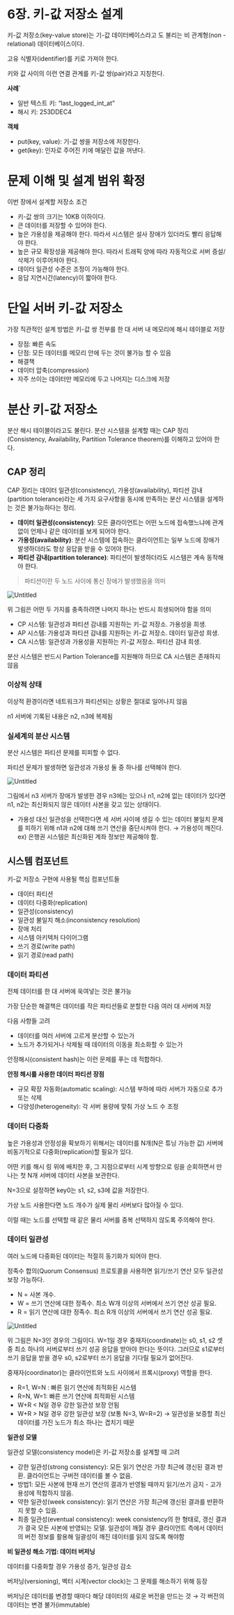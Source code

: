 # 6장. 키-값 저장소 설계

키-값 저장소(key-value store)는 기-값 데이터베이스라고 도 불리는 비 관계형(non -relational) 데이터베이스이다.

고유 식별자(identifier)를 키로 가져야 한다.

키와 값 사이의 이런 연결 관계를 키-값 쌍(pair)라고 지칭한다.

**사례`**

- 일반 텍스트 키: “last_logged_int_at”
- 해시 키: 253DDEC4

**객체**

- put(key, value): 기-값 쌍을 저장소에 저장한다.
- get(key): 인자로 주어진 키에 매달린 값을 꺼낸다.

# 문제 이해 및 설계 범위 확정

이번 장에서 설계할 저장소 조건

- 키-값 쌍의 크기는 10KB 이하이다.
- 큰 데이터를 저장할 수 있어야 한다.
- 높은 가용성을 제공해야 한다. 따라서 시스템은 설사 장애가 있더라도 빨리 응답해야 한다.
- 높은 규모 확장성을 제공해야 한다. 따라서 트래픽 양에 따라 자동적으로 서버 증설/삭제가 이루어져야 한다.
- 데이터 일관성 수준은 조정이 가능해야 한다.
- 응답 지연시간(latency)이 짧아야 한다.

# 단일 서버 키-값 저장소

가장 직관적인 설계 방법은 키-값 쌍 전부를 한 대 서버 내 메모리에 해시 테이블로 저장

- 장점: 빠른 속도
- 단점: 모든 데이터를 메모리 안에 두는 것이 불가능 할 수 있음
- 해결책
- 데이터 압축(compression)
- 자주 쓰이는 데이터만 메모리에 두고 나머지는 디스크에 저장

# 분산 키-값 저장소

분산 해시 테이블이라고도 불린다. 분산 시스템을 설계할 때는 CAP 정리(Consistency, Availability, Partition Tolerance theorem)를 이해하고 있어야 한다.

## CAP 정리

CAP 정리는 데이터 일관성(consistency), 가용성(availability), 파티션 감내(partition tolerance)라는 세 가지 요구사항을 동시에 만족하는 분산 시스템을 설계하는 것은 불가능하다는 정리.

- **데이터 일관성(consistency)**: 모든 클라이언트는 어떤 노드에 접속했느냐에 관계없이 언제나 같은 데이터를 보게 되어야 한다.
- **가용성(availability)**: 분산 시스템에 접속하는 클라이언트는 일부 노드에 장애가 발생하더라도 항상 응답을 받을 수 있어야 한다.
- **파티션 감내(partition tolerance)**: 파티션이 발생하더라도 시스템은 계속 동작해야 한다.

> 파티션이란 두 노드 사이에 통신 장애가 발생했음을 의미
> 

![Untitled](6%E1%84%8C%E1%85%A1%E1%86%BC%20%E1%84%8F%E1%85%B5-%E1%84%80%E1%85%A1%2098ba9/Untitled.png)

위 그림은 어떤 두 가지를 충족하려면 나머지 하나는 반드시 희생되어야 함을 의미

- CP 시스템: 일관성과 파티션 감내를 지원하는 키-값 저장소. 가용성을 희생.
- AP 시스템: 가용성과 파티션 감내를 지원하는 키-값 저장소. 데이터 일관성 희생.
- CA 시스템: 일관성과 가용성을 지원하는 키-값 저장소. 파티션 감내 희생.

분산 시스템은 반드시 Partion Tolerance를 지원해야 하므로 CA 시스템은 존재하지 않음

### 이상적 상태

이상적 환경이라면 네트워크가 파티션되는 상황은 절대로 일어나지 않음

n1 서버에 기록된 내용은 n2, n3에 복제됨

### 실세계의 분산 시스템

분산 시스템은 파티션 문제를 피피할 수 없다.

파티션 문제가 발생하면 일관성과 가용성 둘 중 하나를 선택해야 한다.

![Untitled](6%E1%84%8C%E1%85%A1%E1%86%BC%20%E1%84%8F%E1%85%B5-%E1%84%80%E1%85%A1%2098ba9/Untitled%201.png)

그림에서 n3 서버가 장애가 발생한 경우 n3에는 있으나 n1, n2에 없는 데이터가 있다면 n1, n2는 최신화되지 않은 데이터 사본을 갖고 있는 상태이다.

- 가용성 대신 일관성을 선택한다면 세 서버 사이에 생길 수 있는 데이터 불일치 문제를 피하기 위해 n1과 n2에 대해 쓰기 연산을 중단시켜야 한다. → 가용성이 깨진다. ex) 은행권 시스템은 최신화된 계좌 정보만 제공해야 함.

## 시스템 컴포넌트

키-값 저장소 구현에 사용될 핵심 컴포넌트들

- 데이터 파티션
- 데이터 다중화(replication)
- 일관성(consistency)
- 일관성 불일치 해소(inconsistency resolution)
- 장애 처리
- 시스템 아키텍처 다이어그램
- 쓰기 경로(write path)
- 읽기 경로(read path)

### 데이터 파티션

전체 데이터를 한 대 서버에 욱여넣는 것은 불가능

가장 단순한 해결책은 데이터를 작은 파티션들로 분할한 다음 여러 대 서버에 저장

다음 사항들 고려

- 데이터를 여러 서버에 고르게 분산할 수 있는가
- 노드가 추가되거나 삭제될 때 데이터의 이동을 최소화할 수 있는가

안정해시(consistent hash)는 이런 문제를 푸는 데 적합하다.

**안정 해시를 사용한 데이터 파티션 장점**

- 규모 확장 자동화(automatic scaling): 시스템 부하에 따라 서버가 자동으로 추가 또는 삭제
- 다양성(heterogeneity): 각 서버 용량에 맞춰 가상 노드 수 조정

### 데이터 다중화

높은 가용성과 안정성을 확보하기 위해서는 데이터를 N개(N은 튜닝 가능한 값) 서버에 비동기적으로 다중화(replication)할 필요가 있다.

어떤 키를 해시 링 위에 배치한 후, 그 지점으로부터 시계 방향으로 링을 순회하면서 만나는 첫 N개 서버에 데이터 사본을 보관한다.

N=3으로 설정하면 key0는 s1, s2, s3에 값을 저장한다.

가상 노드 사용한다면 노드 개수가 실제 물리 서버보다 많아질 수 있다.

이럴 때는 노드를 선택할 때 같은 물리 서버를 중복 선택하지 않도록 주의해야 한다.

### 데이터 일관성

여러 노드에 다중화된 데이터는 적절히 동기화가 되어야 한다. 

정족수 합의(Quorum Consensus) 프로토콜을 사용하면 읽기/쓰기 연산 모두 일관성 보장 가능하다.

- N = 사본 개수.
- W = 쓰기 연산에 대한 정족수. 최소 W개 이상의 서버에서 쓰기 연산 성공 필요.
- R = 읽기 연산에 대한 정족수. 최소 R개 이상의 서버에서 쓰기 연산 성공 필요.

![Untitled](6%E1%84%8C%E1%85%A1%E1%86%BC%20%E1%84%8F%E1%85%B5-%E1%84%80%E1%85%A1%2098ba9/Untitled%202.png)

위 그림은 N=3인 경우의 그림이다. W=1일 경우 중재자(coordinate)는 s0, s1, s2 셋 중 최소 하나의 서버로부터 쓰기 성공 응답을 받아야 한다는 뜻이다. 그러므로 s1로부터 쓰기 응답을 받을 경우 s0, s2로부터 쓰기 응답을 기다릴 필요가 없어진다.

중재자(coordinator)는 클라이언트와 노드 사이에서 프록시(proxy) 역할을 한다.

- R=1, W=N : 빠른 읽기 연산에 최적화된 시스템
- R=N, W=1: 빠른 쓰기 연산에 최적화된 시스템
- W+R < N일 경우 강한 일관성 보장 안됨
- W+R > N일 경우 강한 일관성 보장 (보통  N=3, W=R=2)
→ 일관성을 보증할 최신 데이터를 가진 노드가 최소 하나는 겹치기 때문

**일관성 모델**

일관성 모델(consistency model)은 키-값 저장소를 설계할 때 고려

- 강한 일관성(strong consistency): 모든 읽기 연산은 가장 최근에 갱신된 결과 반환. 클라이언트는 구버전 데이터를 볼 수 없음.
- 방법1: 모든 사본에 현재 쓰기 연산의 결과가 반영될 때까지 읽기/쓰기 금지 - 고가용성에 적합하지 않음.
- 약한 일관성(week consistency): 읽기 연산은 가장 최근에 갱신된 결과를 반환하지 못할 수 있음.
- 최종 일관성(eventual consistency): week consistency의 한 형태로, 갱신 결과가 결국 모든 사본에 반영되는 모델.
일관성이 깨질 경우 클라이언트 측에서 데이터의 버전 정보를 활용해 일괄성이 깨진 데이터를 읽지 않도록 해야함

**비 일관성 해소 기법: 데이터 버저닝**

데이터를 다중화할 경우 가용성 증가, 일관성 감소

버저닝(versioning), 벡터 시계(vector clock)는 그 문제를 해소하기 위해 등장

버저닝은 데이터를 변경할 때마다 해당 데이터의 새로운 버전을 만드는 것 
→ 각 버전의 데이터는 변경 불가(immutable)